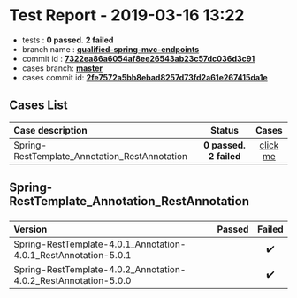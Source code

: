 # Test Report - 2019-03-16 13:22

- tests  : **0 passed**. **2 failed**
- branch name : **[qualified-spring-mvc-endpoints](https://github.com/apache/incubator-skywalking/tree/qualified-spring-mvc-endpoints)**
- commit id : **[7322ea86a6054af8ee26543ab23c57dc036d3c91](https://github.com/apache/incubator-skywalking/commit/7322ea86a6054af8ee26543ab23c57dc036d3c91)**
- cases branch: **[master](https://github.com/SkywalkingTest/skywalking-autotest-scenarios/tree/master)**
- cases commit id: **[2fe7572a5bb8ebad8257d73fd2a61e267415da1e](https://github.com/SkywalkingTest/skywalking-autotest-scenarios/commit/2fe7572a5bb8ebad8257d73fd2a61e267415da1e)**

## Cases List

| Case description | Status | Cases|
|:-----|:-----:|:-----:|
|Spring-RestTemplate_Annotation_RestAnnotation| **0 passed. 2 failed**| [click me](#spring-resttemplate_annotation_restannotation) |

## Spring-RestTemplate_Annotation_RestAnnotation

### 
|  Version     | Passed | Failed|
|:------------- |:-------:|:-----:|
| Spring-RestTemplate-4.0.1_Annotation-4.0.1_RestAnnotation-5.0.1  | |:heavy_check_mark:|
| Spring-RestTemplate-4.0.2_Annotation-4.0.2_RestAnnotation-5.0.0  | |:heavy_check_mark:|

